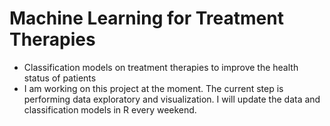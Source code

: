 # Machine Learning for Treatment Therapies

- Classification models on treatment therapies to improve the health status of patients
- I am working on this project at the moment. The current step is performing data exploratory and visualization. I will update the data and classification models in R every weekend.
